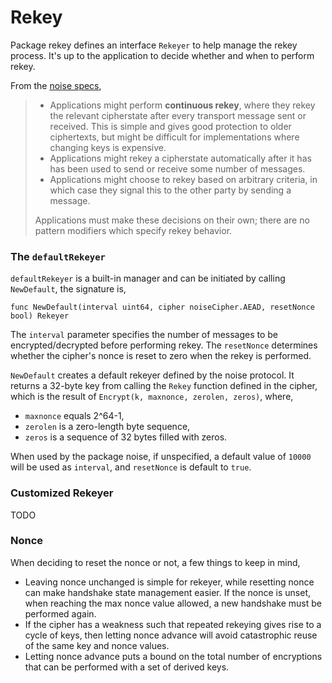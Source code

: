 # Rekey

Package rekey defines an interface `Rekeyer` to help manage the rekey process. It's up to the application to decide whether and when to perform rekey. 

From the [noise specs](https://noiseprotocol.org/noise.html#rekey),

>- Applications might perform **continuous rekey**, where they rekey the relevant cipherstate after every transport message sent or received. This is simple and gives good protection to older ciphertexts, but might be difficult for implementations where changing keys is expensive.
>- Applications might rekey a cipherstate automatically after it has has been used to send or receive some number of messages.
>- Applications might choose to rekey based on arbitrary criteria, in which case they signal this to the other party by sending a message.
>
>Applications must make these decisions on their own; there are no pattern modifiers which specify rekey behavior.

###  The `defaultRekeyer` 

`defaultRekeyer` is a built-in manager and can be initiated by calling `NewDefault`, the signature is,

```
func NewDefault(interval uint64, cipher noiseCipher.AEAD, resetNonce bool) Rekeyer
```

The `interval` parameter specifies the number of messages to be encrypted/decrypted before performing rekey. The `resetNonce` determines whether the cipher's nonce is reset to zero when the rekey is performed.

`NewDefault` creates a default rekeyer defined by the noise protocol. It returns a 32-byte key from calling the `Rekey` function defined in the cipher, which is the result of `Encrypt(k, maxnonce, zerolen, zeros)`, where,

- `maxnonce` equals 2^64-1,
- `zerolen` is a zero-length byte sequence,
- `zeros` is a sequence of 32 bytes filled with zeros.

When used by the package noise, if unspecified, a default value of `10000` will be used as `interval`, and `resetNonce` is default to `true`.

### Customized Rekeyer

TODO



### Nonce

When deciding to reset the nonce or not, a few things to keep in mind,

- Leaving nonce unchanged is simple for rekeyer, while resetting nonce can make handshake state management easier. If the nonce is unset, when reaching the max nonce value allowed, a new handshake must be performed again.
- If the cipher has a weakness such that repeated rekeying gives rise to a cycle of keys, then letting nonce advance will avoid catastrophic reuse of the same key and nonce values.
- Letting nonce advance puts a bound on the total number of encryptions that can be performed with a set of derived keys.